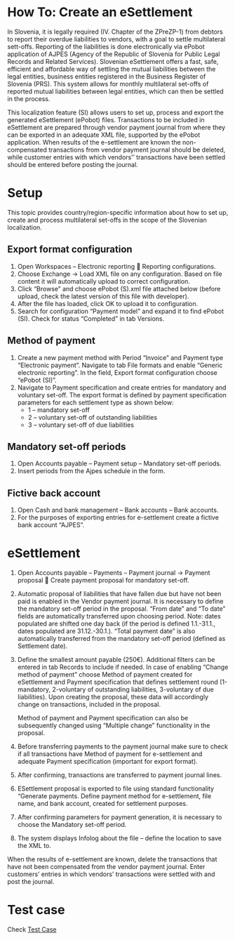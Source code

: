 # How To: Create an eSettlement

In Slovenia, it is legally required (IV. Chapter of the ZPreZP-1) from debtors to report their overdue liabilities to vendors, with a goal to settle multilateral sett-offs. Reporting of the liabilities is done electronically via ePobot application of AJPES (Agency of the Republic of Slovenia for Public Legal Records and Related Services). Slovenian eSettlement offers a fast, safe, efficient and affordable way of settling the mutual liabilities between the legal entities, business entities registered in the Business Register of Slovenia (PRS). This system allows for monthly multilateral set-offs of reported mutual liabilities between legal entities, which can then be settled in the process.

This localization feature (SI) allows users to set up, process and export the generated eSettlement (ePobot) files. Transactions to be included in eSettlement are prepared through vendor payment journal from where they can be exported in an adequate XML file, supported by the ePobot application. When results of the e-settlement are known the non-compensated transactions from vendor payment journal should be deleted, while customer entries with which vendors’’ transactions have been settled should be entered before posting the journal.

# Setup

This topic provides country/region-specific information about how to set up, create and process multilateral set-offs in the scope of the Slovenian localization.

## Export format configuration

1. Open Workspaces – Electronic reporting  Reporting configurations.
2. Choose Exchange -> Load XML file on any configuration. Based on file content it will automatically upload to correct configuration.
3. Click “Browse” and choose ePobot (S).xml file attached below (before upload, check the latest version of this file with developer).
4. After the file has loaded, click OK to upload it to configuration.
5. Search for configuration “Payment model” and expand it to find ePobot (SI). Check for status “Completed” in tab Versions.
 
## Method of payment

1. Create a new payment method with Period “Invoice” and Payment type “Electronic payment”. Navigate to tab File formats and enable “Generic electronic reporting”. In the field, Export format configuration choose “ePobot (SI)”.
2. Navigate to Payment specification and create entries for mandatory and voluntary set-off. The export format is defined by payment specification parameters for each settlement type as shown below:
   - 1 – mandatory set-off
   - 2 – voluntary set-off of outstanding liabilities
   - 3 – voluntary set-off of due liabilities
 
## Mandatory set-off periods

1. Open Accounts payable – Payment setup – Mandatory set-off periods.
2. Insert periods from the Ajpes schedule in the form. 
 
## Fictive back account

1. Open Cash and bank management – Bank accounts – Bank accounts.
2. For the purposes of exporting entries for e-settlement create a fictive bank account “AJPES”. 
 
# eSettlement

1. Open Accounts payable – Payments – Payment journal -> Payment proposal  Create payment proposal for mandatory set-off.
2. Automatic proposal of liabilities that have fallen due but have not been paid is enabled in the Vendor payment journal. It is necessary to define the mandatory set-off period in the proposal. “From date” and “To date” fields are automatically transferred upon choosing period. Note: dates populated are shifted one day back (if the period is defined 1.1.-31.1., dates populated are 31.12.-30.1.). “Total payment date” is also automatically transferred from the mandatory set-off period (defined as Settlement date). 
3. Define the smallest amount payable (250€). Additional filters can be entered in tab Records to include if needed. In case of enabling “Change method of payment” choose Method of payment created for eSettlement and Payment specification that defines settlement round (1-mandatory, 2-voluntary of outstanding liabilities, 3-voluntary of due liabilities). Upon creating the proposal, these data will accordingly change on transactions, included in the proposal. 
 
   Method of payment and Payment specification can also be subsequently changed using “Multiple change” functionality in the proposal.
 
4. Before transferring payments to the payment journal make sure to check if all transactions have Method of payment for e-settlement and adequate Payment specification (important for export format).
5. After confirming, transactions are transferred to payment journal lines.
6. ESettlement proposal is exported to file using standard functionality “Generate payments. Define payment method for e-settlement, file name, and bank account, created for settlement purposes.
7. After confirming parameters for payment generation, it is necessary to choose the Mandatory set-off period. 
8. The system displays Infolog about the file – define the location to save the XML to. 
 
When the results of e-settlement are known, delete the transactions that have not been compensated from the vendor payment journal. Enter customers’ entries in which vendors’ transactions were settled with and post the journal. 

# Test case
 
Check [Test Case](eSettlement-Test-scenario.xlsx)